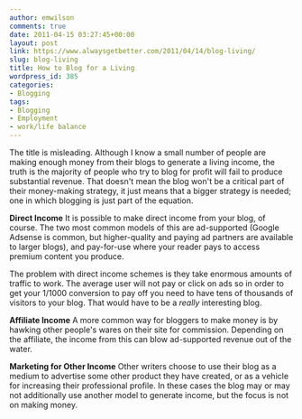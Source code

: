 ```yaml
---
author: emwilson
comments: true
date: 2011-04-15 03:27:45+00:00
layout: post
link: https://www.alwaysgetbetter.com/2011/04/14/blog-living/
slug: blog-living
title: How to Blog for a Living
wordpress_id: 385
categories:
- Blogging
tags:
- Blogging
- Employment
- work/life balance
---
```


The title is misleading. Although I know a small number of people are making enough money from their blogs to generate a living income, the truth is the majority of people who try to blog for profit will fail to produce substantial revenue. That doesn't mean the blog won't be a critical part of their money-making strategy, it just means that a bigger strategy is needed; one in which blogging is just part of the equation.

**Direct Income**
It is possible to make direct income from your blog, of course. The two most common models of this are ad-supported (Google Adsense is common, but higher-quality and paying ad partners are available to larger blogs), and pay-for-use where your reader pays to access premium content you produce.

The problem with direct income schemes is they take enormous amounts of traffic to work. The average user will not pay or click on ads so in order to get your 1/1000 conversion to pay off you need to have tens of thousands of visitors to your blog. That would have to be a _really_ interesting blog.

**Affiliate Income**
A more common way for bloggers to make money is by hawking other people's wares on their site for commission. Depending on the affiliate, the income from this can blow ad-supported revenue out of the water.

**Marketing for Other Income**
Other writers choose to use their blog as a medium to advertise some other product they have created, or as a vehicle for increasing their professional profile. In these cases the blog may or may not additionally use another model to generate income, but the focus is not on making money.
